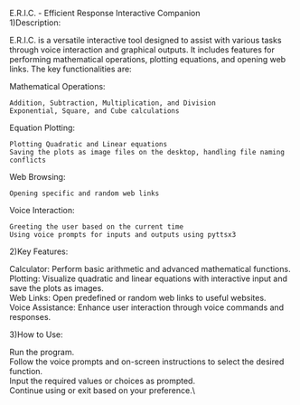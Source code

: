 E.R.I.C. - Efficient Response Interactive Companion\
1)Description:

  E.R.I.C. is a versatile interactive tool designed to assist with various tasks through voice interaction and graphical  outputs. It includes features for performing mathematical operations, plotting equations, and opening web links. The key functionalities are:

  Mathematical Operations:

    Addition, Subtraction, Multiplication, and Division
    Exponential, Square, and Cube calculations
    
  Equation Plotting:

    Plotting Quadratic and Linear equations
    Saving the plots as image files on the desktop, handling file naming conflicts

  Web Browsing:

    Opening specific and random web links
    
  Voice Interaction:

    Greeting the user based on the current time
    Using voice prompts for inputs and outputs using pyttsx3
    
2)Key Features:

  Calculator:
    Perform basic arithmetic and advanced mathematical functions.\
  Plotting:
    Visualize quadratic and linear equations with interactive input and save the plots as images.\
  Web Links:
    Open predefined or random web links to useful websites.\
  Voice Assistance:
    Enhance user interaction through voice commands and responses.

3)How to Use:

  Run the program.\
  Follow the voice prompts and on-screen instructions to select the desired function.\
  Input the required values or choices as prompted.\
  Continue using or exit based on your preference.\

